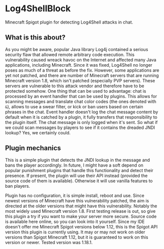 # Log4ShellBlock
Minecraft Spigot plugin for detecting Log4Shell attacks in chat.

## What is this about?
As you might be aware, popular Java library Log4j contained a serious security flaw
that allowed remote arbitrary code execution. This vulnerability caused wreack havoc
on the Internet and affected many Java applications, including Minecraft. Since it
was fixed, Log4Shell no longer poses as much of a threat as before the fix. However,
some applications are yet not patched, and there are number of Minecraft servers that
are running Minecraft version 1.8, which isn't patched (especially PVP servers).
These servers are vulnerable to this attack vendor and therefore have to be protected
somehow. One thing that can be used to advantage: chat is processed by an event handler
that can be used by plugins. This allows for scanning messages and translate chat color
codes (the ones denoted with `&`), allows to use a swear filter, or kick or ban users
based on certain phrases in the chat. Event handler doesn't log the chat message content
by default when it is catched by a plugin, it fully transfers that responsibility to the
plugin itself. The chat message is only logged when it's sent. So what if we could scan
messages by players to see if it contains the dreaded JNDI lookup? Yes, we certainly could.

## Plugin mechanics
This is a simple plugin that detects the JNDI lookup in the message and bans the player
accordingly. In future, I might have a soft depend on popular punishment plugins that handle
this functionality and detect their presence. If present, the plugin will use their API
instead (provided the source code of them is available). Otherwise it will use vanilla
features to ban players.

Plugin has no configuration, it is simple install, reboot and use. Since newest versions
of Minecraft have this vulnerability patched, the aim is directed at the older versions
that might have this vulnerability. Notably the most widely used Minecraft version 1.8.
First testing release is out, so give this plugin a try if you want to make your server
more secure. Source code is available here online, so you can look into it yourself.
Since my IDE doesn't offer me Minecraft Spigot versions below 1.12, this is the Spigot
API version this plugin is currently using. It may or may not work on older versions
than Spigot Minecraft 1.12, but it is guaranteed to work on this version or newer.
Tested version was 1.18.1.
